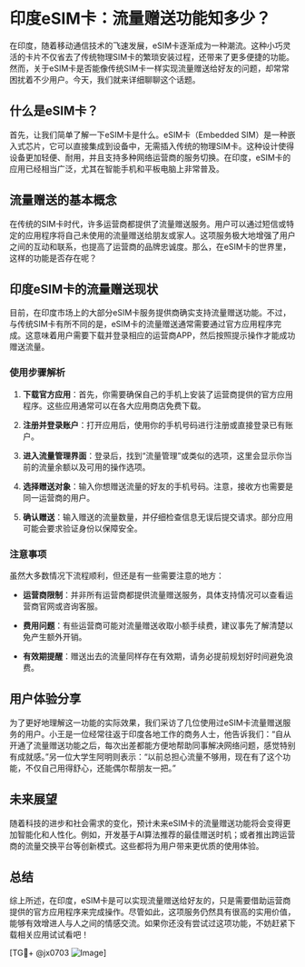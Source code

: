# 印度eSIM卡：流量赠送功能知多少？

在印度，随着移动通信技术的飞速发展，eSIM卡逐渐成为一种潮流。这种小巧灵活的卡片不仅省去了传统物理SIM卡的繁琐安装过程，还带来了更多便捷的功能。然而，关于eSIM卡是否能像传统SIM卡一样实现流量赠送给好友的问题，却常常困扰着不少用户。今天，我们就来详细聊聊这个话题。

## 什么是eSIM卡？

首先，让我们简单了解一下eSIM卡是什么。eSIM卡（Embedded SIM）是一种嵌入式芯片，它可以直接集成到设备中，无需插入传统的物理SIM卡。这种设计使得设备更加轻便、耐用，并且支持多种网络运营商的服务切换。在印度，eSIM卡的应用已经相当广泛，尤其在智能手机和平板电脑上非常普及。

## 流量赠送的基本概念

在传统的SIM卡时代，许多运营商都提供了流量赠送服务。用户可以通过短信或特定的应用程序将自己未使用的流量赠送给朋友或家人。这项服务极大地增强了用户之间的互动和联系，也提高了运营商的品牌忠诚度。那么，在eSIM卡的世界里，这样的功能是否存在呢？

## 印度eSIM卡的流量赠送现状

目前，在印度市场上的大部分eSIM卡服务提供商确实支持流量赠送功能。不过，与传统SIM卡有所不同的是，eSIM卡的流量赠送通常需要通过官方应用程序完成。这意味着用户需要下载并登录相应的运营商APP，然后按照提示操作才能成功赠送流量。

### 使用步骤解析

1. **下载官方应用**：首先，你需要确保自己的手机上安装了运营商提供的官方应用程序。这些应用通常可以在各大应用商店免费下载。

2. **注册并登录账户**：打开应用后，使用你的手机号码进行注册或直接登录已有账户。

3. **进入流量管理界面**：登录后，找到“流量管理”或类似的选项，这里会显示你当前的流量余额以及可用的操作选项。

4. **选择赠送对象**：输入你想赠送流量的好友的手机号码。注意，接收方也需要是同一运营商的用户。

5. **确认赠送**：输入赠送的流量数量，并仔细检查信息无误后提交请求。部分应用可能会要求验证身份以保障安全。

### 注意事项

虽然大多数情况下流程顺利，但还是有一些需要注意的地方：

- **运营商限制**：并非所有运营商都提供流量赠送服务，具体支持情况可以查看运营商官网或咨询客服。
  
- **费用问题**：有些运营商可能对流量赠送收取小额手续费，建议事先了解清楚以免产生额外开销。

- **有效期提醒**：赠送出去的流量同样存在有效期，请务必提前规划好时间避免浪费。

## 用户体验分享

为了更好地理解这一功能的实际效果，我们采访了几位使用过eSIM卡流量赠送服务的用户。小王是一位经常往返于印度各地工作的商务人士，他告诉我们：“自从开通了流量赠送功能之后，每次出差都能方便地帮助同事解决网络问题，感觉特别有成就感。”另一位大学生阿明则表示：“以前总担心流量不够用，现在有了这个功能，不仅自己用得舒心，还能偶尔帮朋友一把。”

## 未来展望

随着科技的进步和社会需求的变化，预计未来eSIM卡的流量赠送功能将会变得更加智能化和人性化。例如，开发基于AI算法推荐的最佳赠送时机；或者推出跨运营商的流量交换平台等创新模式。这些都将为用户带来更优质的使用体验。

## 总结

综上所述，在印度，eSIM卡是可以实现流量赠送给好友的，只是需要借助运营商提供的官方应用程序来完成操作。尽管如此，这项服务仍然具有很高的实用价值，能够有效增进人与人之间的情感交流。如果你还没有尝试过这项功能，不妨赶紧下载相关应用试试看吧！

[TG💪+ @jx0703 ![Image](https://github.com/user-attachments/assets/dbca1d08-cadb-493c-b0ec-ad6f7a83f270)]